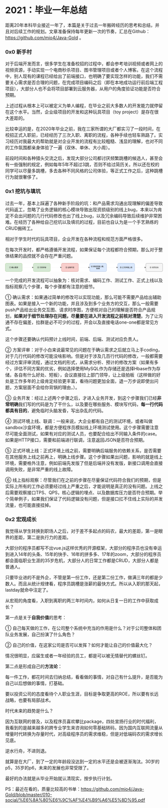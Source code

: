 

# 2021：毕业一年总结

距离20年本科毕业接近一年了，本篇是关于过去一年搬砖经历的思考和总结，并且对后续工作的规划。文章准备保持每年更新一次的节奏，汇总在Github：https://github.com/mio4/Java-Gold 。

### 0x0 新手村

对于后端开发而言，很多学生在准备校招的过程中，都会参考培训视频或者网上的视频资源，手动实现一个电商秒杀项目、图书管理项目或者个人博客。在这个流程中，别人现有的课程已经给出了前端接口，也明确了要实现怎样的功能，我们不需要关心需求是否合理的问题，在完成项目编码之后（即在本地成功运行前后端工程项目），大部分人也不会将项目部署到云服务器，从用户的角度验证功能是否符合预期。

上述过程从根本上可以被定义为单人编程，在毕业之前大多数人的开发能力就停留在这个水平。当然，企业级项目的开发和这种玩具项目（toy project）是存在很大差距的。

比较幸运的是，在2020年毕业之前，我在三家所谓的大厂都实习了一段时间，在校招正式入职前，已经经历了三次入职、离职的流程，各种手续也轻车熟路了。实习经历对我最大的帮助就是对企业开发的流程有比较粗糙、浅显的理解，也对不同的工作氛围都亲身体验了一遍（双休、单休、大小周）。

前段时间和各种猎头交流之后，发现大部分公司都讨厌频繁跳槽的候选人，甚至会有一些强制的规定，例如每年5年不超过3跳，否则不给过简历关。所以还在校的同学可以尽量多跳槽，多去各种不同风格的公司体验，等正式工作之后，这种跳槽行为就很奢侈了。

### 0x1 挖坑与填坑

过去一年，基本上踩遍了各种新手阶段的坑：和产品需求沟通出现理解的偏差导致代码返工，忽略了业务逻辑的核心模块导致出现资损级别的线上bug，本来以为肯定不会出问题的几行代码修改也出了线上bug，以及冗余编码导致后续维护非常困难。在经历了各种给自己挖坑以及填坑的过程，目前也自认为是一个手艺熟练的CRUD搬砖工。

相对于学生时代的玩具项目，企业开发在各种流程和规范方面严格很多。

在每次开发时，都严格遵循开发流程，如果保证每个流程都符合预期，那么对于整体结果的品控就不会存在严重问题。

![](开发流程.png)



一个完成的开发流程可以抽象为：核对需求、编码工作、测试工作、正式上线以及指标观察几个步骤，每个步骤都有注意的细节。

① 确认需求：如果通过简单的修改可以实现功能，那么可能不需要产品给出辅助图表。如果是接入一个新的功能，并且涉及到多个业务方的交互，那么一般需要push产品给出业务交互图、请求时序图，方便核对自己的理解是否符合产品规划，**如果对于细节处理存在问题，尽量要在进入开发流程之前核对清楚**。为了让沟通不存在偏差，拉群是必不可少的过程，开会以及直接电话one-one都是常见方式。

这个步骤还要确认代码预计上线时间，前端、后端、测试对应负责人。

② 方案评审：对于小白来说最常见的问题在于确认需求之后就立马上手coding，对于几行代码的修改可能没啥影响。但是对于涉及几百行代码的修改，一般都需要经过方案评审流程，通过文档的形式，从需求分析、预计的修改方案（如果有多个，评估不同方案的优劣，例如选择使用MySQL作为存储还是选择Hbase作为存储，各自有什么好处、短板），会议直接拉上部门领导，让上级拍板（这样做的好处是工作多年的上级肯定经验更丰富，看待问题更加全面，退一万步说即使出问题，方案层面不会给你背锅的理由，）。

③ 业务开发：经过上述两个步骤之后，才进入业务开发，到这个步骤我们已经**非常明确**我们写的代码是为了干什么，以及要在哪些服务、模块写代码，**每一行代码都具有目的**，避免临时头脑发昏，写出杂乱的代码。

④ 测试环境上线、联调：一般来说，大企业都有自己的测试环境，或者叫做sandbox沙盒环境，都是方便程序员模拟线上环境测试使用。这个步骤需要注意尽可能全面测试，如果有对应的测试人员，也要配合给出不同输入条件的case。如果是HTTP接口，需要和前端进行联调，注意返回JSON是否符合预期。

⑤ 正式环境上线：正式环境上线之前，需要明确后端服务的依赖关系，是否需要在其他服务上线之前再上，明确上线步骤。这个步骤如果出问题，影响的就是线上环境，需要格外注意，例如前端先发版了但是后端并没有发版，新接口调用会直接调用失败，是非常严重的线上故障。

⑥ 线上指标观察：尽管我们在之前的步骤在尽量保证代码符合我们的预期，但是实际上所有的工作必须要经过线上严重之后，才能说明是真正的没有问题。上线之后需要观察接口TPS、QPS，核心逻辑的埋点、以及数据库压力是否符合预期。举个简单例子，如果我们保证了代码逻辑没有问题，但是接口扛不住线上实际的并发流量，也可能直接挂掉。

### 0x2 宏观成长

我觉得从学生转换到职场人之后，对于差不多起点的码农，最大的差距，第一是眼界的差距，第二是执行力的差距。

大部分的程序员都写不出vue.js这样优秀的开源框架，大部分的程序员也没有幸运到进入14年的头条、15年的快手、16年的拼多多、17年的zoom，大部分的程序员都会面临职业生涯的35岁危机，大部分人的日常工作都是CRUD，大部分人都是普通人。

只要毕业进的不是外企，不管是第一份工作，还是第二份工作，做满三年的都是少数人。而且从统计规律看，程序员跳槽是涨薪的最快方式。所以从入职的那天起，lastday就命中注定了。

从宏观的角度看，入职到离职的两三年时间内，如何从日复一日的工作中获取成长？

第一点是关于**自我价值**的思考：

① 自己每天做的工作，在公司整个系统中充当的作用是什么？对于公司整体和团队业务发展，自己扮演了什么角色？

② 自己的价值，在这家公司是否可以发挥？如何才能让自己的价值最大化？

情况很明显，应届生或者一年经验的员工，都是可以被无情替代的螺丝钉。

第二点是形成自己的**方法论**：

每一件工作，都花时间去归纳总结，看看做的事情，对自己有什么提升，是否能为自己以后想做的事情，打基础。

要以投资公司的态度看待个人职业生涯，目标是争取更高的ROE，所以要有长远战略，也要有局部战术。

时代未来的趋势是什么？

因为互联网的普及，以及程序员喜欢攀比package，四处宣扬行业的时代福利，我看到的是越来越多的跨专业学生来咨询如何零基础转码，因为国内互联网流量从增量时代转换为存量时代，对高级程序员的需求维稳，但是对低端码农的需求增长见底。

逆水行舟，不进则退。

就算是在大厂，到了一定的年龄段没达到一定的水平还是会被逐渐淘汰。30岁的p5，35岁的p6，未来的发展也非常受限了。

最好的办法就是从毕业开始就认清现实，按步执行计划。

PS：最近在看的，质量比较高的书单：https://github.com/mio4/Java-Gold/blob/master/010-social/%E6%8A%80%E6%9C%AF%E4%B9%A6%E5%8D%95.pdf





















































































